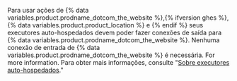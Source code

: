 Para usar ações de {% data variables.product.prodname_dotcom_the_website %},{% ifversion ghes %}, {% data variables.product.product_location %} e {% endif %} seus executores auto-hospedados devem poder fazer conexões de saída para {% data variables.product.prodname_dotcom_the_website %}. Nenhuma conexão de entrada de {% data variables.product.prodname_dotcom_the_website %} é necessária. For more information. Para obter mais informações, consulte "[Sobre executores auto-hospedados](/actions/hosting-your-own-runners/about-self-hosted-runners#communication-betweens-self-hosted-runners-and-githubcom)."